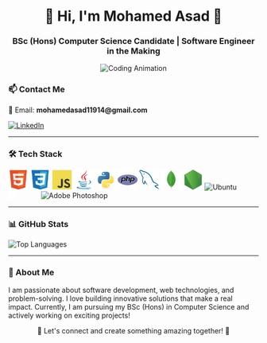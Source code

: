 <h1 align="center">🚀 Hi, I'm Mohamed Asad 👋</h1>
<h3 align="center">BSc (Hons) Computer Science Candidate | Software Engineer in the Making</h3>

<p align="center">
    <img src="https://cdn.dribbble.com/users/1162077/screenshots/3848914/programmer.gif" width="400" alt="Coding Animation">
</p>

<h3>📫 Contact Me</h3>
<p>
    📧 Email: <strong>mohamedasad11914@gmail.com</strong>
</p>
<p>
    <a href="https://www.linkedin.com/in/mabandarkar/" target="_blank">
        <img src="https://img.shields.io/badge/LinkedIn-blue?style=for-the-badge&logo=linkedin&logoColor=white" alt="LinkedIn">
    </a>
</p>

---

<h3>🛠️ Tech Stack</h3>
<p>
    <img src="https://raw.githubusercontent.com/devicons/devicon/master/icons/html5/html5-original.svg" alt="HTML5" width="40" height="40"/>
    <img src="https://raw.githubusercontent.com/devicons/devicon/master/icons/css3/css3-original.svg" alt="CSS3" width="40" height="40"/>
    <img src="https://raw.githubusercontent.com/devicons/devicon/master/icons/javascript/javascript-original.svg" alt="JavaScript" width="40" height="40"/>
    <img src="https://raw.githubusercontent.com/devicons/devicon/master/icons/java/java-original.svg" alt="Java" width="40" height="40"/>
    <img src="https://raw.githubusercontent.com/devicons/devicon/master/icons/python/python-original.svg" alt="Python" width="40" height="40"/>
    <img src="https://raw.githubusercontent.com/devicons/devicon/master/icons/php/php-original.svg" alt="PHP" width="40" height="40"/>
    <img src="https://raw.githubusercontent.com/devicons/devicon/master/icons/mysql/mysql-original.svg" alt="MySQL" width="40" height="40"/>
    <img src="https://raw.githubusercontent.com/devicons/devicon/master/icons/mongodb/mongodb-original.svg" alt="MongoDB" width="40" height="40"/>
    <img src="https://raw.githubusercontent.com/devicons/devicon/master/icons/nodejs/nodejs-original.svg" alt="Node.js" width="40" height="40"/>
    <img src="https://upload.wikimedia.org/wikipedia/commons/9/9e/UbuntuCoF.svg" alt="Ubuntu" width="40" height="40"/>
    <img src="https://upload.wikimedia.org/wikipedia/commons/9/91/Octicons-mark-github.svg" alt="GitHub" width="40" height="40" style="filter: brightness(0) invert(1);"/>
    <img src="https://upload.wikimedia.org/wikipedia/commons/a/af/Adobe_Photoshop_CC_icon.svg" alt="Adobe Photoshop" width="40" height="40"/>
</p>

---

<h3>📊 GitHub Stats</h3>
<p>
    <img src="https://github-readme-stats.vercel.app/api/top-langs?username=mohamedasad10&show_icons=true&locale=en&layout=compact&hide=jupyter%20notebook" alt="Top Languages" />
</p>

---

<h3>🚀 About Me</h3>
<p>
I am passionate about software development, web technologies, and problem-solving. I love building innovative solutions that make a real impact.
Currently, I am pursuing my BSc (Hons) in Computer Science and actively working on exciting projects!
</p>

<p align="center">🌟 Let's connect and create something amazing together! 🌟</p>
